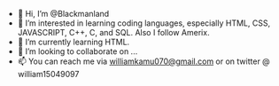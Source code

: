 - 👋 Hi, I’m @Blackmanland
- 👀 I’m interested in learning coding languages, especially HTML, CSS, JAVASCRIPT, C++, C, and SQL. Also I follow Amerix.
- 🌱 I’m currently learning HTML. 
- 💞️ I’m looking to collaborate on ...
- 📫 You can reach me via williamkamu070@gmail.com or on twitter @ william15049097

<!---
Blackmanland/Blackmanland is a ✨ special ✨ repository because its `README.md` (this file) appears on your GitHub profile.
You can click the Preview link to take a look at your changes.
--->
